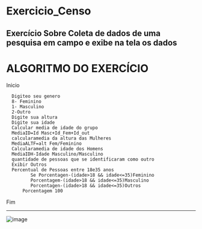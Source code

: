 # Exercicio_Censo
Exercício Sobre Coleta de dados de uma pesquisa em campo e exibe na tela os dados
------------------------------------------------------
# ALGORITMO DO EXERCÍCIO

Inicio

      Digiteo seu genero
      8- Feminino
      1- Masculino
      2-Outro
      Digite sua altura
      Digite sua idade
      Calcular media de idade do grupo
      MediaID=Id Masc+Id_Fem+Id_out
      calcularamedia da altura das Mulheres
      MediaALTF=alt Fem/Feminino
      Calcularamedia de idade dos Homens
      MediaIDH-Idade Masculino/Masculino
      quantidade de pessoas que se identificaram como outro
      Exibir Outros
      Percentual de Pessoas entre 18e35 anos
             Se Porcentagen-(idade>18 && idade<=35)Feminino
             Porcentagem-(idade>18 && idade<=35)Masculino
             Porcentagen-(idade>18 && idade<=35)Outros
          Porcentagem 100
 
 Fim
 ____________________________________________________________________________________
 
 ![image](https://user-images.githubusercontent.com/103973489/169926488-a70f57d8-55e7-4b2d-834b-ec18899c5bb2.png)
